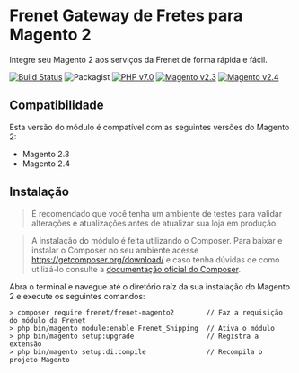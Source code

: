 # Frenet Gateway de Fretes para Magento 2
Integre seu Magento 2 aos serviços da Frenet de forma rápida e fácil.

[![Build Status](https://travis-ci.org/FrenetGatewaydeFretes/frenet-magento2.svg?branch=2.2-develop)](https://travis-ci.org/FrenetGatewaydeFretes/frenet-magento2)
![Packagist](https://img.shields.io/packagist/dt/frenet/frenet-magento2)
[![PHP v7.0](https://img.shields.io/badge/php-v7.0-blue.svg)](http://www.php.net)
[![Magento v2.3](https://img.shields.io/badge/magento-v2.3-green.svg)](https://magento.com/)
[![Magento v2.4](https://img.shields.io/badge/magento-v2.4-green.svg)](https://magento.com/)

## Compatibilidade

Esta versão do módulo é compatível com as seguintes versões do Magento 2:

- Magento 2.3
- Magento 2.4

## Instalação
> É recomendado que você tenha um ambiente de testes para validar alterações e atualizações antes de atualizar sua loja em produção.

> A instalação do módulo é feita utilizando o Composer. Para baixar e instalar o Composer no seu ambiente acesse https://getcomposer.org/download/ e caso tenha dúvidas de como utilizá-lo consulte a [documentação oficial do Composer](https://getcomposer.org/doc/).

Abra o terminal e navegue até o diretório raíz da sua instalação do Magento 2 e execute os seguintes comandos:

```
> composer require frenet/frenet-magento2        // Faz a requisição do módulo da Frenet
> php bin/magento module:enable Frenet_Shipping  // Ativa o módulo
> php bin/magento setup:upgrade                  // Registra a extensão
> php bin/magento setup:di:compile               // Recompila o projeto Magento
```
